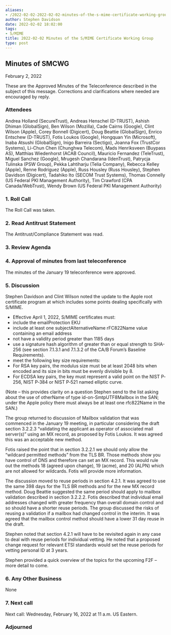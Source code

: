 ```yaml
---
aliases:
- /2022-02-02-2022-02-02-minutes-of-the-s-mime-certificate-working-group/
author: Stephen Davidson
date: 2022-02-02 18:02:00
tags:
- S/MIME
title: 2022-02-02 Minutes of the S/MIME Certificate Working Group 
type: post
---
```


## Minutes of SMCWG 

February 2, 2022

These are the Approved Minutes of the Teleconference described in the subject of this message. Corrections and clarifications where needed are encouraged by reply.

### Attendees 

Andrea Holland (SecureTrust), Andreas Henschel (D-TRUST), Ashish Dhiman (GlobalSign), Ben Wilson (Mozilla), Cade Cairns (Google), Clint Wilson (Apple), Corey Bonnell (Digicert), Doug Beattie (GlobalSign), Enrico Entschew (D-TRUST), Fotis Loukos (Google), Hongquan Yin (Microsoft), Inaba Atsushi (GlobalSign), Inigo Barreira (Sectigo), Joanna Fox (TrustCor Systems), Li-Chun Chen (Chunghwa Telecom), Mads Henriksveen (Buypass AS), Matthias Wiedenhorst (ACAB Council), Mauricio Fernandez (TeleTrust), Miguel Sanchez (Google), Mrugesh Chandarana (IdenTrust), Patrycja Tulinska (PSW Group), Pekka Lahtiharju (Telia Company), Rebecca Kelley (Apple), Renne Rodriguez (Apple), Russ Housley (Russ Housley), Stephen Davidson (Digicert), Tadahiko Ito (SECOM Trust Systems), Thomas Connelly (US Federal PKI Management Authority), Tim Crawford (CPA Canada/WebTrust), Wendy Brown (US Federal PKI Management Authority)

### 1. Roll Call 

The Roll Call was taken.

### 2. Read Antitrust Statement 

The Antitrust/Compliance Statement was read.

### 3. Review Agenda 

### 4. Approval of minutes from last teleconference 

The minutes of the January 19 teleconference were approved.

### 5. Discussion 

Stephen Davidson and Clint Wilson noted the update to the Apple root certificate program at which includes some points dealing specifically with S/MIME.

- Effective April 1, 2022, S/MIME certificates must:
- include the emailProtection EKU
- include at least one subjectAlternativeName rFC822Name value containing an email address
- not have a validity period greater than 1185 days
- use a signature hash algorithm of greater than or equal strength to SHA-256 (see section 7.1.3.1 and 7.1.3.2 of the CA/B Forum’s Baseline Requirements).
- meet the following key size requirements:
- For RSA key pairs, the modulus size must be at least 2048 bits when encoded and its size in bits must be evenly divisible by 8.
- For ECDSA key pairs, the key must represent a valid point on the NIST P‐256, NIST P‐384 or NIST P‐521 named elliptic curve.

(Note – this provides clarity on a question Stephen send to the list asking about the use of otherName of type id-on-SmtpUTF8Mailbox in the SAN; under the Apple policy there must always be at least one rfc822Name in the SAN.)

The group returned to discussion of Mailbox validation that was commenced in the January 19 meeting, in particular considering the draft section 3.2.2.3 “validating the applicant as operator of associated mail server(s)” using an MX record, as proposed by Fotis Loukos. It was agreed this was an acceptable new method.

Fotis raised the point that in section 3.2.2.1 we should only allow the “wildcard permitted methods” from the TLS BR. Those methods show you have control of DNS and therefore can set an MX record. This would rule out the methods 18 (agreed upon change), 19 (acme), and 20 (ALPN) which are not allowed for wildcards. Fotis will provide more information.

The discussion moved to reuse periods in section 4.2.1. It was agreed to use the same 398 days for the TLS BR methods and for the new MX record method. Doug Beattie suggested the same period should apply to mailbox validation described in section 3.2.2.2. Fotis described that individual email addresses changed with greater frequency than overall domain control and so should have a shorter reuse periods. The group discussed the risks of reusing a validation if a mailbox had changed control in the interim. It was agreed that the mailbox control method should have a lower 31 day reuse in the draft.

Stephen noted that section 4.2.1 will have to be revisited again in any case to deal with reuse periods for individual vetting. He noted that a proposed change request for relevant ETSI standards would set the reuse periods for vetting personal ID at 3 years.

Stephen provided a quick overview of the topics for the upcoming F2F – more detail to come.

### 6. Any Other Business 

None

### 7. Next call 

Next call: Wednesday, February 16, 2022 at 11 a.m. US Eastern.

### Adjourned